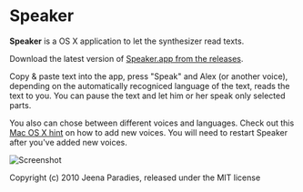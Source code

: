 Speaker
=======

**Speaker** is a OS X application to let the synthesizer read texts.

Download the latest version of [Speaker.app from the releases](https://github.com/jeena/Speaker/releases/latest).

Copy & paste text into the app, press "Speak" and Alex (or another voice), depending on the automatically recogniced language of the text, reads the text to you. You can pause the text and let him or her speak only selected parts.

You also can chose between different voices and languages. Check out this [Mac OS X hint](http://hints.macworld.com/article.php?story=20110704093645914) on how to add new voices. You will need to restart Speaker after you've added new voices.

![Screenshot](http://jabs.nu/speaker/speaker.png)


Copyright (c) 2010 Jeena Paradies, released under the MIT license
